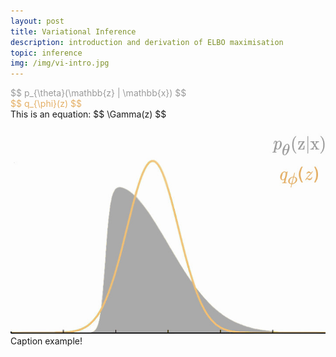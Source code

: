 ```yaml
---
layout: post
title: Variational Inference
description: introduction and derivation of ELBO maximisation
topic: inference
img: /img/vi-intro.jpg
---
```

<div class="mathmode" style="color:#9a9a9a"> $$ p_{\theta}(\mathbb{z} | \mathbb{x}) $$ </div>
<div style="color:#e4af65"> $$ q_{\phi}(z) $$ </div>
This is an equation: $$ \Gamma(z) $$

<div class="img_row">
    <img class="col three" src="/img/vi-intro.jpg"/>
</div>
<div class="col three caption">
   Caption example!
</div>
